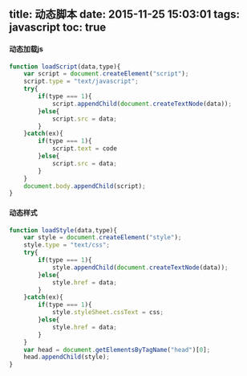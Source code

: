 title: 动态脚本
date: 2015-11-25 15:03:01
tags: javascript
toc: true
---
#### 动态加载js
```javascript
function loadScript(data,type){
	var script = document.createElement("script");
	script.type = "text/javascript";
	try{
		if(type === 1){
			script.appendChild(document.createTextNode(data));
		}else{
			script.src = data;
		}
	}catch(ex){
		if(type === 1){
			script.text = code
		}else{
			script.src = data;
		}
	}
	document.body.appendChild(script);
}
```
<!--more-->

#### 动态样式
```javascript
function loadStyle(data,type){
	var style = document.createElement("style");
	style.type = "text/css";
	try{
		if(type === 1){
			style.appendChild(document.createTextNode(data));
		}else{
			style.href = data;
		}
	}catch(ex){
		if(type === 1){
			style.styleSheet.cssText = css;
		}else{
			style.href = data;
		}
	}
	var head = document.getElementsByTagName("head")[0];
	head.appendChild(style);
}
```
